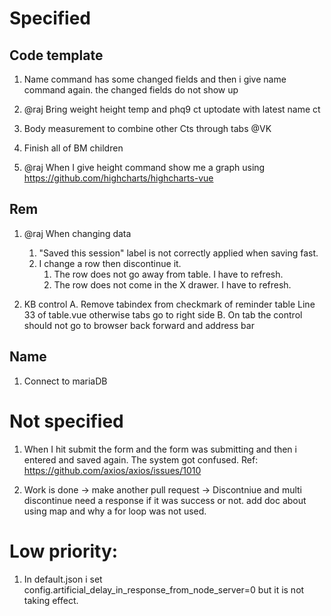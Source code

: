 # Specified

## Code template

1. Name command has some changed fields and then i give name command again. the changed fields do not show up

2. @raj Bring weight height temp and phq9 ct uptodate with latest name ct

3. Body measurement to combine other Cts through tabs @VK

4. Finish all of BM children

5. @raj When I give height command show me a graph using https://github.com/highcharts/highcharts-vue

## Rem

1. @raj When changing data

   1. "Saved this session" label is not correctly applied when saving fast.
   2. I change a row then discontinue it.
      1. The row does not go away from table. I have to refresh.
      2. The row does not come in the X drawer. I have to refresh.

2. KB control
   A. Remove tabindex from checkmark of reminder table Line 33 of table.vue otherwise tabs go to right side
   B. On tab the control should not go to browser back forward and address bar

## Name

1. Connect to mariaDB

# Not specified

1. When I hit submit the form and the form was submitting and then i entered and saved again. The system got confused.
   Ref: https://github.com/axios/axios/issues/1010

2. Work is done -> make another pull request -> Discontniue and multi discontinue need a response if it was success or not.
   add doc about using map and why a for loop was not used.

# Low priority:

1. In default.json i set config.artificial_delay_in_response_from_node_server=0 but it is not taking effect.
